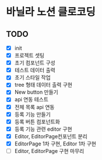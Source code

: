 # 바닐라 노션 클로코딩
## TODO
- [x] init
- [x] 프로젝트 셋팅
- [x] 초기 컴포넌트 구성
- [x] 테스트 데이터 출력
- [x] 초기 스타일 작업
- [x] tree 형태 데이터 출력 구현
- [x] New button 만들기
- [x] api 연동 테스트
- [x] 전체 목록 api 연동
- [x] 등록 기능 만들기
- [x] 등록 버튼 컴포넌트화
- [x] 등록 기능 관련 editor 구현
- [x] Editor, EditorPage컨포넌트 분리
- [x] EditorPage 1차 구현, Editor 1차 구현
- [ ] Editor, EditorPage 구현 마무리
